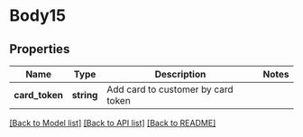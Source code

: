 # Body15

## Properties
Name | Type | Description | Notes
------------ | ------------- | ------------- | -------------
**card_token** | **string** | Add card to customer by card token | 

[[Back to Model list]](../README.md#documentation-for-models) [[Back to API list]](../README.md#documentation-for-api-endpoints) [[Back to README]](../README.md)


